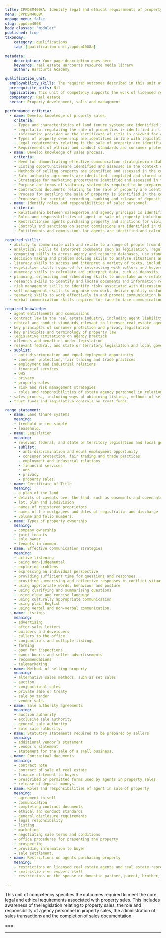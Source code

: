 ```yaml
---
title: CPPDSM4008A: Identify legal and ethical requirements of property sales to complete work
menu: CPPDSM4008A
onpage_menu: false
slug: cppdsm4008
body_classes: "modular"
published: true
taxonomy:
	category: qualifications
	tag: [qualification-unit,cppdsm4008a]
	
metadata:
    description: Your page description goes here
    keywords: real estate Harcourts resource media library
    author: Harcourts Academy

qualification_unit:
  employability_skills: The required outcomes described in this unit of competency contain applicable facets of employability skills. The Employability Skills Summary of the qualification in which this unit of competency is packaged, will assist in identifying employability skills requirements.
  prerequisite_units: Nil
  application: This unit of competency supports the work of licensed real estate agents and real estate representatives involved in property sales. It addresses the requirements for licensed real estate agents and real estate representatives to be able to identify and explain relevant legislation, roles, responsibility and documentation.
  competency: Real estate
  sector: Property development, sales and management
  
performance_criteria:
  - name: Develop knowledge of property sales.
    criteria:
    - Types and characteristics of land tenure systems are identified in line with legislation.
    - Legislation regulating the sale of properties is identified in line with agency practice.
    - Information provided on the Certificate of Title is checked for accuracy against the agency agreement.
    - Types of property ownership are identified in line with legislation.
    - Legal requirements relating to the sale of property are identified and interpreted in line with legislation and agency requirements.
    - Requirements of ethical and conduct standards and consumer protection and privacy legislation in relation to the sale of property are identified in line with legislative requirements and agency practice.
  - name: Develop knowledge of sales process.
    criteria:
    - Need for demonstrating effective communication strategiesin establishing rapport with clients, determining client needs, providing accurate advice, addressing client concerns and dealing with conflict is identified in line with agency practice.
    - Listing opportunitiesare identified and assessed in the context of legislative requirements and agency practice.
    - Methods of selling property are identified and assessed in the context of legislative requirements and agency practice.
    - Sale authority agreements are identified, completed and stored in line with legislative requirements and agency practice.
    - Strategies for marketing propertyare identified and assessed in the context of legislative requirements and agency practice.
    - Purpose and terms of statutory statements required to be prepared by sellers for the sale of property and businessesare identified and interpreted in the context of legislative requirements and agency practice.
    - Contractual documents relating to the sale of property are identified, interpreted, completed and stored in line with legislative requirements and agency practice.
    - Process for settling the sale of property is identified in the context of legislative requirements and agency practice.
    - Processes for receipt, recording, banking and release of deposit moneys are identified in the context of legislative requirements and agency practice.
  - name: Identify roles and responsibilities of sales personnel.
    criteria:
    - Relationship between salesperson and agency principal is identified in the context of legislative requirements and agency practice.
    - Roles and responsibilities of agent in sale of property including general disclosure requirements are identified, interpreted and assessed in the context of legislative requirements and agency practice.
    - Restrictionson agents purchasing property and sanctions for violations of restrictions are identified, interpreted and complied with in line with legislative requirements and agency practice.
    - Controls and sanctions on secret commissions are identified in the context of legislative requirements and agency practice.
    - Entitlements and commissions for agents are identified and calculated in the context of legislative requirements and agency practice.

required_skills:
  - ability to communicate with and relate to a range of people from diverse social, economic and cultural backgrounds and with varying physical and mental abilities
  - analytical skills to interpret documents such as legislation, regulations, contracts, contract notes, sale authority documents and Certificates of Title
  - computing skills to access agency and resource databases, use standard software packages, send and receive emails, access the internet and web pages, and complete and lodge standard documents online
  - decision making and problem solving skills to analyse situations and make decisions associated with the sale of property
  - literacy skills to access and interpret a variety of texts, including contracts; prepare general information and papers; prepare formal and informal letters, reports and applications; and complete prescribed forms
  - negotiation skills required for interacting with sellers and buyers
  - numeracy skills to calculate and interpret data, such as deposits, entitlements and commissions
  - planning, organising and scheduling skills to undertake work-related tasks, such as preparing correspondence, organising deposits and arranging property inspections
  - research skills to identify and locate documents and information relating to the sale of property
  - risk management skills to identify risks associated with discussing sale and purchase options with sellers and buyers
  - self-management skills to organise own work, deliver quality customer service and effectively manage competing demands
  - teamwork skills to work effectively in and promote communication between sales, property management and administrative teams in an agency environment
  - verbal communication skills required for face-to-face communication with real estate sellers and buyers.

required_knowledge:
  - agent entitlements and commissions
  - contract law in the real estate industry, including agent liability for breach of contract and negligence
  - ethical and conduct standards relevant to licensed real estate agents and real estate representatives
  - key principles of consumer protection and privacy legislation
  - key principles and terminology of property law
  - legislative limitations on agency practice
  - offences and penalties under legislation
  - relevant federal, and state or territory legislation and local government regulations relating to-
  - sublist:
    - anti-discrimination and equal employment opportunity
    - consumer protection, fair trading and trade practices
    - employment and industrial relations
    - financial services
    - OHS
    - privacy
    - property sales
    - risk and risk management strategies
    - roles and responsibilities of estate agency personnel in relation to the sale of property
  - sales process, including ways of obtaining listings, methods of selling property, strategies for marketing property, and the process for settling the sale of property
  - trust funds and legislative controls on trust funds.

range_statement:
  - name: Land tenure systems
    meaning:
    - freehold or fee simple
    - leasehold.
  - name: Legislation
    meaning:
    - relevant federal, and state or territory legislation and local government regulations relating to-
    - sublist:
      - anti-discrimination and equal employment opportunity
      - consumer protection, fair trading and trade practices
      - employment and industrial relations
      - financial services
      - OHS
      - privacy
      - property sales.
  - name: Certificate of Title
    meaning:
    - a plan of the land
    - details of caveats over the land, such as easements and covenants
    - lot, plan and subdivision
    - names of registered proprietors
    - names of the mortgagees and dates of registration and discharge
    - volume and folio numbers.
  - name: Types of property ownership
    meaning:
    - company ownership
    - joint tenants
    - sole owner
    - tenants in common.
  - name: Effective communication strategies
    meaning:
    - active listening
    - being non-judgemental
    - exploring problems
    - expressing an individual perspective
    - providing sufficient time for questions and responses
    - providing summarising and reflective responses in conflict situations
    - using appropriate words, behaviour and posture
    - using clarifying and summarising questions
    - using clear and concise language
    - using culturally appropriate communication
    - using plain English
    - using verbal and non-verbal communication.
  - name: Listings
    meaning:
    - advertising
    - after-sales letters
    - builders and developers
    - callers to the office
    - conjunctions and multiple listings
    - farming
    - open for inspections
    - owner boards and seller advertisements
    - recommendations
    - telemarketing.
  - name: Methods of selling property
    meaning:
    - alternative sales methods, such as set sales
    - auction
    - conjunctional sales
    - private sale or treaty
    - sale by tender
    - vendor sale.
  - name: Sale authority agreements
    meaning:
    - auction authority
    - exclusive sale authority
    - general sale authority
    - sole sale authority.
  - name: Statutory statements required to be prepared by sellers
    meaning:
    - additional vendor’s statement
    - vendor’s statement
    - statement for the sale of a small business.
  - name: Contractual documents
    meaning:
    - contract note
    - contract of sale of real estate
    - finance statement to buyers
    - prescribed or permitted forms used by agents in property sales
    - release of deposit moneys.
  - name: Roles and responsibilities of agent in sale of property
    meaning:
    - agreement to sell
    - communication
    - completing contract documents
    - ethical and conduct standards
    - general disclosure requirements
    - legal responsibility
    - listing
    - marketing
    - negotiating sale terms and conditions
    - office procedures for presenting the property
    - prospecting
    - providing information to buyer
    - sale settlement.
  - name: Restrictions on agents purchasing property
    meaning:
    - restrictions on licensed real estate agents and real estate representatives
    - restrictions on support staff
    - restrictions on the spouse or domestic partner, parent, brother, sister or child of licensed real estate agents or real estate representatives.

---
```


This unit of competency specifies the outcomes required to meet the core legal and ethical requirements associated with property sales. This includes awareness of the legislation relating to property sales, the role and responsibility of agency personnel in property sales, the administration of sales transactions and the completion of sales documentation.

===


---